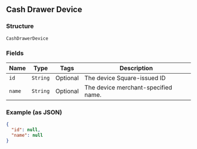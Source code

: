## Cash Drawer Device

### Structure

`CashDrawerDevice`

### Fields

| Name | Type | Tags | Description |
|  --- | --- | --- | --- |
| `id` | `String` | Optional | The device Square-issued ID |
| `name` | `String` | Optional | The device merchant-specified name. |

### Example (as JSON)

```json
{
  "id": null,
  "name": null
}
```

